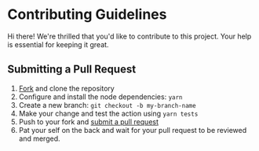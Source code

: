 # Contributing Guidelines

Hi there! We're thrilled that you'd like to contribute to this project. Your help is essential for keeping it great.

## Submitting a Pull Request

1. [Fork](https://github.com/afgalvan/programmingII-finalProject/fork) and clone the repository
2. Configure and install the node dependencies: `yarn`
3. Create a new branch: `git checkout -b my-branch-name`
4. Make your change and test the action using `yarn tests`
5. Push to your fork and [submit a pull request](https://github.com/afgalvan/programmingII-finalProject/compare)
6. Pat your self on the back and wait for your pull request to be reviewed and merged.
